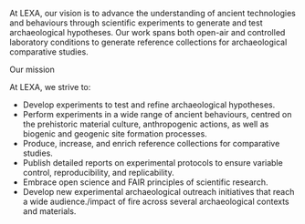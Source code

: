At LEXA, our vision is to advance the understanding of ancient technologies and behaviours 
through scientific experiments to generate and test archaeological hypotheses. Our work 
spans both open-air and controlled laboratory conditions to generate reference collections 
for archaeological comparative studies.

Our mission

At LEXA, we strive to:

- Develop experiments to test and refine archaeological hypotheses.
- Perform experiments in a wide range of ancient behaviours, centred on the prehistoric material culture, anthropogenic actions, as well as biogenic and geogenic site formation processes.
- Produce, increase, and enrich reference collections for comparative studies.
- Publish detailed reports on experimental protocols to ensure variable control, reproducibility, and replicability.
- Embrace open science and FAIR principles of scientific research.
- Develop new experimental archaeological outreach initiatives that reach a wide audience./impact of fire across several archaeological contexts and materials.
